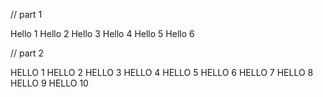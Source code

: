  // part 1

 Hello 1
 Hello 2
 Hello 3
 Hello 4
 Hello 5
 Hello 6
 
 // part 2
 
 HELLO 1
 HELLO 2
 HELLO 3
 HELLO 4
 HELLO 5
 HELLO 6
 HELLO 7
 HELLO 8
 HELLO 9
 HELLO 10
